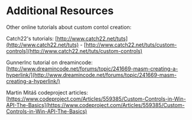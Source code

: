 # Additional Resources

Other online tutorials about custom contol creation:

Catch22's tutorials: [http://www.catch22.net/tuts](http://www.catch22.net/tuts) - [http://www.catch22.net/tuts/custom-controls](http://www.catch22.net/tuts/custom-controls)

GunnerInc tutorial on dreamincode: [http://www.dreamincode.net/forums/topic/241669-masm-creating-a-hyperlink/](http://www.dreamincode.net/forums/topic/241669-masm-creating-a-hyperlink/)

Martin Mitáš codeproject articles: [https://www.codeproject.com/Articles/559385/Custom-Controls-in-Win-API-The-Basics](https://www.codeproject.com/Articles/559385/Custom-Controls-in-Win-API-The-Basics)



